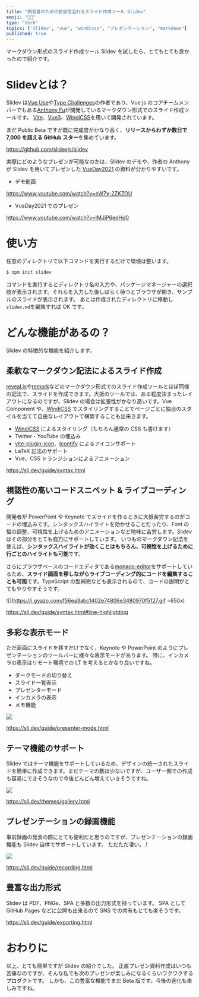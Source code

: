 ```yaml
---
title: "開発者のための拡張性溢れるスライド作成ツール Slidev"
emoji: "👨‍💻"
type: "tech"
topics: ['slidev', "vue", "windicss", "プレゼンテーション", "markdown"]
published: true
---
```


マークダウン形式のスライド作成ツール Slidev を試したら、とてもとても良かったので紹介です。

# Slidevとは？
Slidev は[Vue Use](https://github.com/vueuse/vueuse)や[Type Challenges](https://github.com/type-challenges/type-challenges)の作者であり、Vue.js のコアチームメンバーでもある[Anthony Fu](https://github.com/antfu)が開発しているマークダウン形式でのスライド作成ツールです。
[Vite](https://github.com/vitejs/vite)、[Vue3](https://github.com/vuejs/vue-next)、[WindiCSS](https://github.com/windicss/windicss)を用いて開発されています。

まだ Public Beta ですが既に完成度がかなり高く、**リリースからわずか数日で 7,000 を超える GitHub スター**を集めています。

https://github.com/slidevjs/slidev

実際にどのようなプレゼンが可能なのかは、Slidev のデモや、作者の Anthony が Slidev を用いてプレゼンした [VueDay2021](https://2021.vueday.it) の資料が分かりやすいです。

- デモ動画

https://www.youtube.com/watch?v=eW7v-2ZKZOU


- VueDay2021 でのプレゼン

https://www.youtube.com/watch?v=IMJjP6edHd0

# 使い方

任意のディレクトリで以下コマンドを実行するだけで環境は整います。

```bash
$ npm init slidev
```

コマンドを実行するとディレクトリ名の入力や、パッケージマネージャーの選択肢が表示されます。それらを入力した後しばらく待つとブラウザが開き、サンプルのスライドが表示されます。
あとは作成されたディレクトリに移動し`slidev.md`を編集すれば OK です。

# どんな機能があるの？
Slidev の特徴的な機能を紹介します。

## 柔軟なマークダウン記法によるスライド作成

[reveal.js](https://revealjs.com/)や[remark](https://github.com/remarkjs/remark)などのマークダウン形式でのスライド作成ツールとほぼ同様の記法で、スライドを作成できます。大抵のツールでは、ある程度決まったレイアウトになるのですが、Slidev の場合は拡張性がかなり高いです。Vue Component や、[WindiCSS](https://github.com/windicss/windicss) でスタイリングすることでページごとに独自のスタイルを当てて自由なレイアウトで構築することも出来きます。

- [WindiCSS](https://github.com/windicss/windicss) によるスタイリング（もちろん通常の CSS も書けます）
- Twitter・YouTube の埋込み
- [vite-plugin-icon](https://github.com/antfu/vite-plugin-icons)、[Icontify](https://github.com/iconify/iconify) によるアイコンサポート
- LaTeX 記法のサポート
- Vue、CSS トランジションによるアニメーション

https://sli.dev/guide/syntax.html


## 視認性の高いコードスニペット & ライブコーディング
開発者が PowerPoint や Keynote でスライドを作るときに大抵苦労するのがコードの埋込みです。シンタックスハイライトを効かせることだったり、Font の幅の調整、可視性を上げるためのアニメーションなど地味に苦労します。Slidev はその部分をとても強力にサポートしています。
いつものマークダウン記法を使えば、**シンタックスハイライトが効くことはもちろん、可視性を上げるために行ごとのハイライトも可能**です。

さらにブラウザベースのコードエディタである[monaco-editor](https://github.com/Microsoft/monaco-editor)をサポートしているため、**スライド画面を移しながらライブコーディング的にコードを編集することも可能**です。TypeScript の型補完なども表示されるので、コードの説明がとてもやりやすそうです。


![](https://i.gyazo.com/f56ea3abc1402e74806e3480970f5127.gif =650x)


https://sli.dev/guide/syntax.html#line-highlighting

## 多彩な表示モード
ただ画面にスライドを移すだけでなく、Keynote や PowerPoint のようにプレゼンテーションのツールバーに様々な表示モードがあります。
特に、インカメラの表示はリモート環境での LT を考えるとかなり良いですね。

- ダークモードの切り替え
- スライド一覧表示
- プレゼンターモード
- インカメラの表示
- メモ機能

![](https://i.gyazo.com/7702cd5573225807ae7250868c879813.gif)


https://sli.dev/guide/presenter-mode.html

## テーマ機能のサポート

Slidev ではテーマ機能をサポートしているため、デザインの統一されたスライドを簡単に作成できます。まだテーマの数は少ないですが、ユーザー側での作成も容易にできそうなので今後どんどん増えていきそうですね。

![](https://i.gyazo.com/ef8ea0d97dbdab9155bf75971ae9932e.png)


https://sli.dev/themes/gallery.html
## プレゼンテーションの録画機能

事前録画の発表の際にとても便利だと思うのですが、プレゼンテーションの録画機能も Slidev 自体でサポートしています。
ただただ凄い。.!

![](https://i.gyazo.com/0e90c81a250bf673973b1c8f6515d827.png)

https://sli.dev/guide/recording.html

## 豊富な出力形式

Slidev は PDF、PNGs、SPA と多数の出力形式を持っています。
SPA として GitHub Pages などに公開も出来るので SNS での共有もとても楽そうです。

https://sli.dev/guide/exporting.html

# おわりに
以上、とても簡単ですが Slidev の紹介でした。
正直プレゼン資料作成はいつも苦痛なのですが、そんな私でも次のプレゼンが楽しみになるくらいワクワクするプロダクトです。
しかも、この豊富な機能でまだ Beta 版です。今後の進化も楽しみですね。
